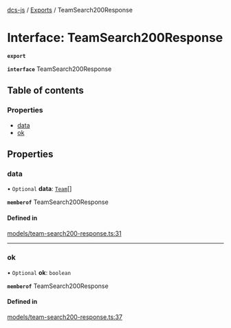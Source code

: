 [dcs-js](../README.md) / [Exports](../modules.md) / TeamSearch200Response

# Interface: TeamSearch200Response

**`export`**

**`interface`** TeamSearch200Response

## Table of contents

### Properties

- [data](TeamSearch200Response.md#data)
- [ok](TeamSearch200Response.md#ok)

## Properties

### <a id="data" name="data"></a> data

• `Optional` **data**: [`Team`](Team.md)[]

**`memberof`** TeamSearch200Response

#### Defined in

[models/team-search200-response.ts:31](https://github.com/unfoldingWord/dcs-js/blob/dd84989/models/team-search200-response.ts#L31)

___

### <a id="ok" name="ok"></a> ok

• `Optional` **ok**: `boolean`

**`memberof`** TeamSearch200Response

#### Defined in

[models/team-search200-response.ts:37](https://github.com/unfoldingWord/dcs-js/blob/dd84989/models/team-search200-response.ts#L37)
